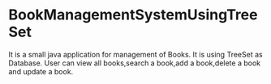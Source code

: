 # BookManagementSystemUsingTreeSet
It is a small java application for management of Books. 
It is using TreeSet as Database.
User can view all books,search a book,add a book,delete a book and update a book.
